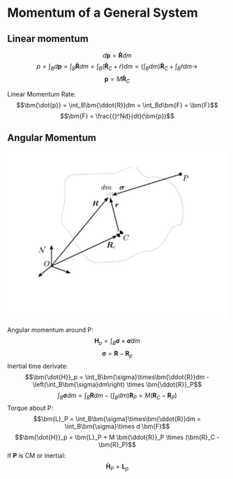 # Momentum of a General System

## Linear momentum

$$d\bm{p} = \bm{\dot{R}}dm$$
$$p = \int_Bd\bm{p} = \int_B\bm{\dot{R}}dm =
\int_B\left(\bm{\dot{R}}_C  + \dot{r}\right)dm
= \left(\int_Bdm\right)\bm{\dot{R}}_C + \int_B\dot{r}dm \rightarrow
$$
$$\bm{p} = M \bm{\dot{R}}_C$$

Linear Momentum Rate:
$$\bm{\dot{p}} = \int_B\bm{\ddot{R}}dm = \int_Bd\bm{F} = \bm{F}$$
$$\bm{F} = \frac{{}^Nd}{dt}(\bm{p})$$

## Angular Momentum

![fbd](./3D%20free%20body%20diagram.jpg)

Angular momentum around P:
$$\bm{H}_p = \int_B\bm{\sigma}\times\bm{\dot{\sigma}}dm$$
$$\bm{\sigma} = \bm{R} - \bm{R}_p$$
Inertial time derivate:
$$\bm{\dot{H}}_p = \int_B\bm{\sigma}\times\bm{\ddot{R}}dm - \left(\int_B\bm{\sigma}dm\right) \times \bm{\ddot{R}}_P$$
$$\int_B\bm{\sigma}dm = \int_B\bm{R}dm - \left(\int_Bdm\right)\bm{R}_P = M(\bm{R}_C - \bm{R}_P)$$
Torque about P:
$$\bm{L}_P = \int_B\bm{\sigma}\times\bm{\ddot{R}}dm  = \int_B\bm{\sigma}\times d \bm{F}$$
$$\bm{\dot{H}}_p = \bm{L}_P + M \bm{\ddot{R}}_P \times (\bm{R}_C - \bm{R}_P)$$
If $\bm{P}$ is CM or inertial:
$$\bm{\dot{H}}_P = \bm{L}_p$$
